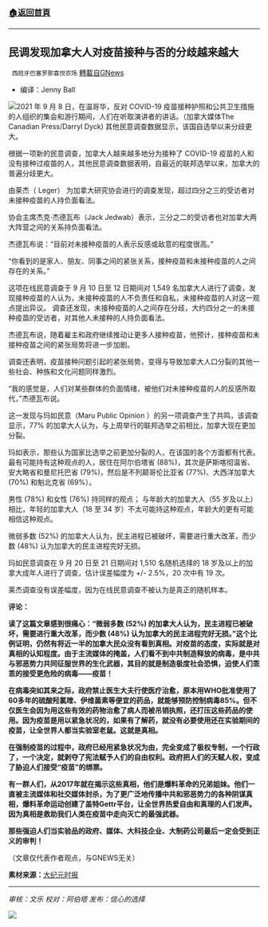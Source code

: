###  [:house:返回首頁](https://github.com/ourhimalayas/txt)
---


## 民调发现加拿大人对疫苗接种与否的分歧越来越大
` 西班牙巴塞罗那喜悦农场` [轉載自GNews](https://gnews.org/zh-hans/1560986/)

- 编译：Jenny Ball

![](https://assets.gnews.org/wp-content/uploads/2021/09/CP132478872-1200x806-1.jpg)2021 年 9 月 8 日，在温哥华，反对 COVID-19 疫苗接种护照和公共卫生措施的人组织的集会和游行期间，人们在听取演讲者的讲话。（加拿大媒体The Canadian Press/Darryl Dyck)
其他民意调查数据显示，该国自选举以来分歧更大。

根据一项新的民意调查，加拿大人越来越多地分为接种了 COVID-19 疫苗的人和没有接种过疫苗的人，其他民意调查数据表明，自最近的联邦选举以来，加拿大的普遍分歧更大。

由莱杰（ Leger） 为加拿大研究协会进行的调查发现，超过四分之三的受访者对未接种疫苗的人持负面看法。

协会主席杰克·杰德瓦布（Jack Jedwab）表示，三分之二的受访者也对加拿大两大阵营之间的关系持负面看法。

杰德瓦布说：“目前对未接种疫苗的人表示反感或敌意的程度很高。”

“你看到的是家人、朋友、同事之间的紧张关系，接种疫苗和未接种疫苗的人之间存在的关系。”

这项在线民意调查于 9 月 10 日至 12 日期间对 1,549 名加拿大人进行了调查，发现接种疫苗的人认为，未接种疫苗的人不负责任和自私，未接种疫苗的人对这一观点提出异议。 调查还发现，未接种疫苗的人之间存在分歧，大约四分之一的未接种疫苗的受访者，对其他人未接种的人持负面看法。

杰德瓦布说，随着雇主和政府继续推动让更多人接种疫苗，他预计，接种疫苗和未接种疫苗之间的紧张局势将进一步加剧。

调查还表明，疫苗接种问题引起的紧张局势，变得与导致加拿大人口分裂的其他一些社会、种族和文化问题同样激烈。

“我的感觉是，人们对某些群体的负面情绪，被他们对未接种疫苗的人的反感所取代，”杰德瓦布说。

这一发现与玛如民意（Maru Public Opinion ）的另一项调查产生了共鸣，该调查显示，77% 的加拿大人认为，与上周举行的联邦选举之前相比，加拿大现在更加分裂。

玛如表示，那些认为国家比选举之前更加分裂的人，在该国的各个方面都有代表。最有可能持有这种观点的人，居住在阿尔伯塔省 (88%)，其次是萨斯喀彻温省、安大略省和曼尼托巴省 (79%)，然后是不列颠哥伦比亚省 (77%)、大西洋加拿大 (70%) 和魁北克省 (69%）。

男性 (78%) 和女性 (76%) 持同样的观点； 与年龄大的加拿大人（55 岁及以上）相比，年轻的加拿大人（18 至 34 岁）不太可能持这种观点，年龄大的更有可能相信这种观点。

微弱多数 (52%) 的加拿大人认为，民主进程已被破坏，需要进行重大改革，而少数 (48%) 认为加拿大的民主进程完好无损。

玛如民意调查在 9 月 20 日至 21 日期间对 1,510 名随机选择的 18 岁及以上的加拿大成年人进行了调查，估计误差幅度为 +/- 2.5%，20 次中有 19 次。

莱杰调查没有误差幅度，因为在线民意调查不被认为是真正的随机样本。

**评论：**

**读了这篇文章感到很痛心：“微弱多数 (52%) 的加拿大人认为，民主进程已被破坏，需要进行重大改革，而少数 (48%) 认为加拿大的民主进程完好无损。”这个比例证明，仍然有将近一半的加拿大民众没有看到真相。对疫苗的态度，实际就是对真相的认知程度。由于主流媒体的掩盖，人们看不到中共制造释放的病毒，是中共与邪恶势力共同征服世界的生化武器，其目的就是制造极度社会恐惧，迫使人们乖乖的接受更危险的病毒——疫苗！**

**在病毒突如其来之际，政府禁止医生大夫行使医疗治愈，原本用WHO批准使用了60多年的硫酸羟氯喹、伊维菌素等便宜的药品，就能够预防控制病毒85%。但不仅医生会因为用这些有效的药物治愈了病人而被吊销执照，还打压这些药品的使用。因为疫苗是用以紧急状况的，如果有了解药，就没有必要使用还在实验期间的疫苗，让全世界人都当实验室老鼠。这就是真相。**

**在强制疫苗的过程中，政府已经用紧急状况为由，完全变成了极权专制，一个行政了，一个决定，就剥夺了宪法赋予人们的自由权利。政府把人们的天赋人权，变成了胁迫人们接受“疫苗”的绑票。**

**有一群人们，从2017年就在揭示这些真相，他们是爆料革命的兄弟姐妹。他们一直被主流媒体和社交媒体封杀，为了更广泛地传播中共和邪恶势力的各种阴谋真相，爆料革命运动创建了盖特Gettr平台，让全世界热爱自由和真理的人们发声。因为真相是救助我们人类在疫苗中走向灭亡的最强武器。**

**那些强迫人们当实验品的政府、媒体、大科技企业、大制药公司最后一定会受到正义的审判！**

（文章仅代表作者观点，与GNEWS无关）

**素材来源：**[大纪元时报](https://www.theepochtimes.com/canadians-increasingly-divided-over-vaccination-status-poll-finds_4019152.html?utm_source=CCPVirusNewsletter&amp;utm_medium=email&amp;utm_campaign=2021-09-28)

* * *

*审核：文乐
校对：阿伯塔
发布：信心的选择*

![](https://assets.gnews.org/wp-content/uploads/2021/09/GNEWS_CH.-1-1.jpeg)

